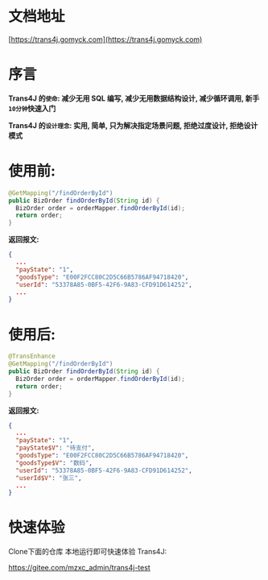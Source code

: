 # 文档地址

[https://trans4j.gomyck.com](https://trans4j.gomyck.com)

# 序言

**Trans4J 的`使命`: 减少无用 SQL 编写, 减少无用数据结构设计, 减少循环调用, 新手`10分钟`快速入门**

**Trans4J 的`设计理念`: 实用, 简单, 只为解决指定场景问题, 拒绝过度设计, 拒绝设计模式**

# 使用前:

```java
@GetMapping("/findOrderById")
public BizOrder findOrderById(String id) {
  BizOrder order = orderMapper.findOrderById(id);
  return order;
}
```
**返回报文:**
```json
{
  ...
  "payState": "1",
  "goodsType": "E00F2FCC80C2D5C66B5786AF94718420",
  "userId": "53378A85-0BF5-42F6-9A83-CFD91D614252",
  ...
}
```

# 使用后:

```java
@TransEnhance
@GetMapping("/findOrderById")
public BizOrder findOrderById(String id) {
  BizOrder order = orderMapper.findOrderById(id);
  return order;
}
```
**返回报文:**
```json
{
  ...
  "payState": "1",
  "payState$V": "待支付",
  "goodsType": "E00F2FCC80C2D5C66B5786AF94718420",
  "goodsType$V": "数码",
  "userId": "53378A85-0BF5-42F6-9A83-CFD91D614252",
  "userId$V": "张三",
  ...
}
```

# 快速体验

Clone下面的仓库  本地运行即可快速体验 Trans4J:

https://gitee.com/mzxc_admin/trans4j-test
